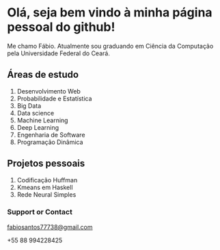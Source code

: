 
# Olá, seja bem vindo à minha página pessoal do github!
Me chamo Fábio. Atualmente sou graduando em Ciência da Computação pela Universidade Federal do Ceará.
## Áreas de estudo

1. Desenvolvimento Web
2. Probabilidade e Estatística
3. Big Data
4. Data science
5. Machine Learning
6. Deep Learning
7. Engenharia de Software
8. Programação Dinâmica



## Projetos pessoais


1. Codificação Huffman
2. Kmeans em Haskell
3. Rede Neural Simples


### Support or Contact

fabiosantos77738@gmail.com

+55 88 994228425





